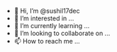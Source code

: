 - 👋 Hi, I’m @sushil17dec
- 👀 I’m interested in ...
- 🌱 I’m currently learning ...
- 💞️ I’m looking to collaborate on ...
- 📫 How to reach me ...

<!---
sushil17dec/sushil17dec is a ✨ special ✨ repository because its `README.md` (this file) appears on your GitHub profile.
You can click the Preview link to take a look at your changes.
--->
